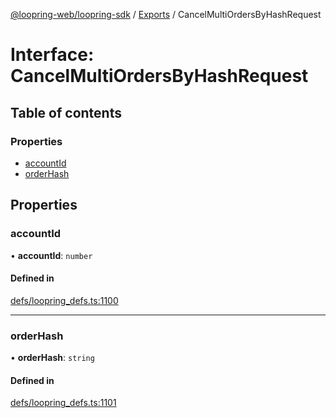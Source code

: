 [@loopring-web/loopring-sdk](../README.md) / [Exports](../modules.md) / CancelMultiOrdersByHashRequest

# Interface: CancelMultiOrdersByHashRequest

## Table of contents

### Properties

- [accountId](CancelMultiOrdersByHashRequest.md#accountid)
- [orderHash](CancelMultiOrdersByHashRequest.md#orderhash)

## Properties

### accountId

• **accountId**: `number`

#### Defined in

[defs/loopring_defs.ts:1100](https://github.com/Loopring/loopring_sdk/blob/1d20f38/src/defs/loopring_defs.ts#L1100)

___

### orderHash

• **orderHash**: `string`

#### Defined in

[defs/loopring_defs.ts:1101](https://github.com/Loopring/loopring_sdk/blob/1d20f38/src/defs/loopring_defs.ts#L1101)
